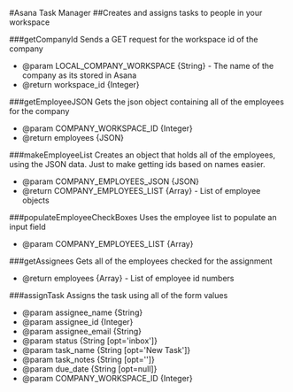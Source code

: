 #Asana Task Manager
##Creates and assigns tasks to people in your workspace

###getCompanyId
 Sends a GET request for the workspace id of the company
 * @param LOCAL_COMPANY_WORKSPACE {String} - The name of the company as its stored in Asana
 * @return workspace_id {Integer}

###getEmployeeJSON
Gets the json object containing all of the employees for the company
 * @param COMPANY_WORKSPACE_ID {Integer}
 * @return employees {JSON}

###makeEmployeeList
Creates an object that holds all of the employees, using the JSON data.
Just to make getting ids based on names easier.
 * @param COMPANY_EMPLOYEES_JSON {JSON}
 * @return COMPANY_EMPLOYEES_LIST {Array} - List of employee objects

###populateEmployeeCheckBoxes
Uses the employee list to populate an input field
* @param COMPANY_EMPLOYEES_LIST {Array}

###getAssignees
Gets all of the employees checked for the assignment
 * @return employees {Array} - List of employee id numbers

###assignTask
Assigns the task using all of the form values 
 * @param assignee_name {String}
 * @param assignee_id {Integer}
 * @param assignee_email {String}
 * @param status {String [opt='inbox']}
 * @param task_name {String [opt='New Task']}
 * @param task_notes {String [opt='']}
 * @param due_date {String [opt=null]}
 * @param COMPANY_WORKSPACE_ID {Integer}

